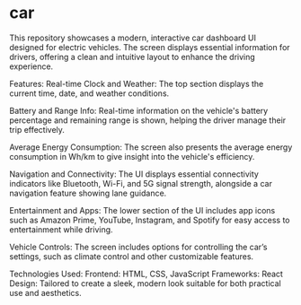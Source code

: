 # car

This repository showcases a modern, interactive car dashboard UI designed for electric vehicles. The screen displays essential information for drivers, offering a clean and intuitive layout to enhance the driving experience.

Features:
Real-time Clock and Weather: The top section displays the current time, date, and weather conditions.

Battery and Range Info: Real-time information on the vehicle's battery percentage and remaining range is shown, helping the driver manage their trip effectively.

Average Energy Consumption: The screen also presents the average energy consumption in Wh/km to give insight into the vehicle's efficiency.

Navigation and Connectivity: The UI displays essential connectivity indicators like Bluetooth, Wi-Fi, and 5G signal strength, alongside a car navigation feature showing lane guidance.

Entertainment and Apps: The lower section of the UI includes app icons such as Amazon Prime, YouTube, Instagram, and Spotify for easy access to entertainment while driving.

Vehicle Controls: The screen includes options for controlling the car’s settings, such as climate control and other customizable features.

Technologies Used:
Frontend: HTML, CSS, JavaScript
Frameworks: React
Design: Tailored to create a sleek, modern look suitable for both practical use and aesthetics.
